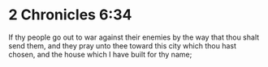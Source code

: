 # 2 Chronicles 6:34

If thy people go out to war against their enemies by the way that thou shalt send them, and they pray unto thee toward this city which thou hast chosen, and the house which I have built for thy name;